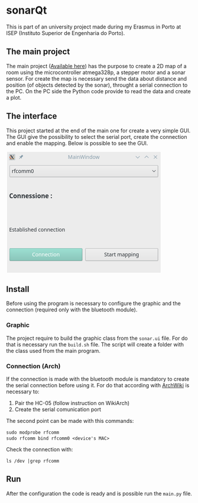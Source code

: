 # sonarQt
This is part of an university project made during my 
Erasmus in Porto at ISEP (Instituto Superior de Engenharia do Porto).

## The main project
The main project ([Available here](https://github.com/ilgaiaz/sonar-mapping)) has the purpose to create a 2D map of a room using the microcontroller atmega328p, a stepper motor and a sonar sensor. 
For create the map is necessary send the data about distance and position (of objects detected by the sonar), throught a serial connection to the PC.
On the PC side the Python code provide to read the data and create a plot. 

## The interface
This project started at the end of the main one for create a very simple GUI. 
The GUI give the possibility to select the serial port, create the connection and enable the mapping.
Below is possible to see the GUI.

![mainWindow](img/sonarGUI.png)

## Install
Before using the program is necessary to configure the graphic and the connection (required only with the bluetooth module).

### Graphic
The project require to build the graphic class from the `sonar.ui` file.
For do that is necessary run the `build.sh` file. The script will create a folder with the class used from the main program.

### Connection (Arch)
If the connection is made with the bluetooth module is mandatory to create the serial connection before using it. 
For do that according with [ArchWiki](https://wiki.archlinux.org/index.php/Bluetooth#Console) 
is necessary to:
1. Pair the HC-05 (follow instruction on WikiArch)
2. Create the serial comunication port

The second point can be made with this commands:

```
sudo modprobe rfcomm
sudo rfcomm bind rfcomm0 <device's MAC>
```

Check the connection with:

```
ls /dev |grep rfcomm
```

## Run
After the configuration the code is ready and is possible run the `main.py` file.
